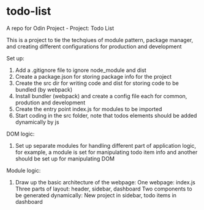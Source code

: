 # todo-list
A repo for Odin Project - Project: Todo List

This is a project to tie the techqiues of module pattern, package manager, and creating different configurations for production and development 

Set up:
1. Add a .gitignore file to ignore node_module and dist
2. Create a package.json for storing package info for the project
3. Create the src dir for writing code and dist for storing code to be bundled (by webpack)
4. Install bundler (webpack) and create a config file each for common, prodution and development
5. Create the entry point index.js for modules to be imported
6. Start coding in the src folder, note that todos elements should be added dynamically by js

DOM logic:
1. Set up separate modules for handling different part of application logic,
for example, a module is set for manipulating todo item info and another should be set up 
for manipulating DOM


Module logic:
1. Draw up the basic architecture of the webpage:
    One webpage: index.js
    Three parts of layout: header, sidebar, dashboard
    Two components to be generated dynamically: New project in sidebar, todo items in dashboard